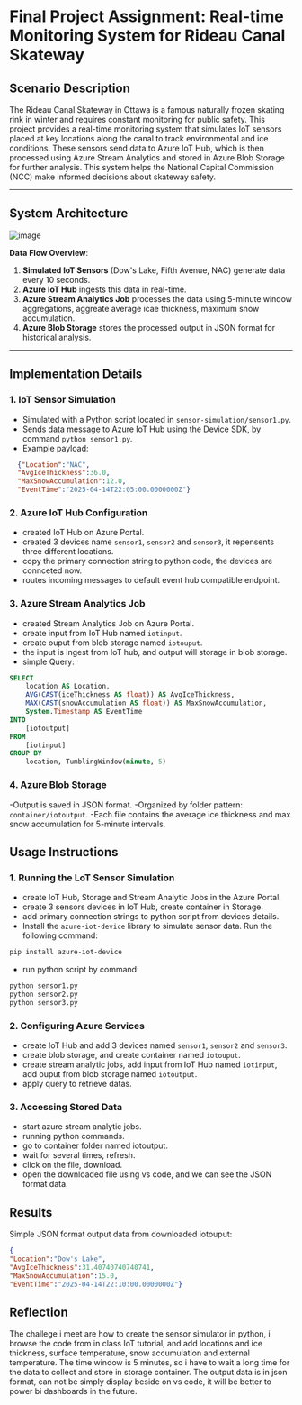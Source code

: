 # Final Project Assignment: Real-time Monitoring System for Rideau Canal Skateway

##  Scenario Description

The Rideau Canal Skateway in Ottawa is a famous naturally frozen skating rink in winter and requires constant monitoring for public safety. This project provides a real-time monitoring system that simulates IoT sensors placed at key locations along the canal to track environmental and ice conditions. These sensors send data to Azure IoT Hub, which is then processed using Azure Stream Analytics and stored in Azure Blob Storage for further analysis. This system helps the National Capital Commission (NCC) make informed decisions about skateway safety.

---

## System Architecture

![image](https://github.com/user-attachments/assets/f7ee5107-9607-48ff-be51-631f8f050bc6)


**Data Flow Overview**:
1. **Simulated IoT Sensors** (Dow's Lake, Fifth Avenue, NAC) generate data every 10 seconds.
2. **Azure IoT Hub** ingests this data in real-time.
3. **Azure Stream Analytics Job** processes the data using 5-minute window aggregations, aggreate average icae thickness, maximum snow accumulation.
4. **Azure Blob Storage** stores the processed output in JSON format for historical analysis.

---

## Implementation Details

### 1.  IoT Sensor Simulation

- Simulated with a Python script located in `sensor-simulation/sensor1.py`.
- Sends data message to Azure IoT Hub using the Device SDK, by command `python sensor1.py`.
- Example payload:
```json
  {"Location":"NAC",
  "AvgIceThickness":36.0,
  "MaxSnowAccumulation":12.0,
  "EventTime":"2025-04-14T22:05:00.0000000Z"}
```
### 2.  Azure IoT Hub Configuration
 - created IoT Hub on Azure Portal.
 - created 3 devices name `sensor1`, `sensor2` and `sensor3`, it repensents three different locations.
 - copy the primary connection string to python code, the devices are connceted now.
 - routes incoming messages to default event hub compatible endpoint.
### 3.  Azure Stream Analytics Job
- created Stream Analytics Job on Azure Portal.
- create input from IoT Hub named `iotinput`.
- create ouput from blob storage named `iotouput`.
- the input is ingest from IoT hub, and output will storage in blob storage.
- simple Query:
```sql
SELECT
    location AS Location,
    AVG(CAST(iceThickness AS float)) AS AvgIceThickness,
    MAX(CAST(snowAccumulation AS float)) AS MaxSnowAccumulation,
    System.Timestamp AS EventTime
INTO
    [iotoutput]
FROM
    [iotinput]
GROUP BY
    location, TumblingWindow(minute, 5)
```
### 4. Azure Blob Storage
-Output is saved in JSON format.
-Organized by folder pattern: `container/iotoutput`.
-Each file contains the average ice thickness and max snow accumulation for 5-minute intervals.

## Usage Instructions
### 1. Running the LoT Sensor Simulation
- create IoT Hub, Storage and Stream Analytic Jobs in the Azure Portal.
- create 3 sensors devices in IoT Hub, create container in Storage.
- add primary connection strings to python script from devices details.
- Install the `azure-iot-device` library to simulate sensor data. Run the following command:
```bash
pip install azure-iot-device
```
- run python script by command:
```bash
python sensor1.py
python sensor2.py
python sensor3.py
```

### 2. Configuring Azure Services
- create IoT Hub and add 3 devices named `sensor1`, `sensor2` and `sensor3`.
- create blob storage, and create container named `iotouput`.
- create stream analytic jobs, add input from IoT Hub named `iotinput`, add ouput from blob storage named `iotoutput`.
- apply query to retrieve datas.
### 3. Accessing Stored Data
- start azure stream analytic jobs.
- running python commands.
- go to container folder named iotoutput.
- wait for several times, refresh.
- click on the file, download.
- open the downloaded file using vs code, and we can see the JSON format data.
## Results
Simple JSON format output data from downloaded iotouput:
```json
{
"Location":"Dow's Lake",
"AvgIceThickness":31.40740740740741,
"MaxSnowAccumulation":15.0,
"EventTime":"2025-04-14T22:10:00.0000000Z"}
```
## Reflection
The challege i meet are how to create the sensor simulator in python, i browse the code from in class IoT tutorial, and add locations and ice thickness, surface temperature, snow accumulation and external temperature.
The time window is 5 minutes, so i have to wait a long time for the data to collect and store in storage container.
The output data is in json format, can not be simply display beside on vs code, it will be better to power bi dashboards in the future.
